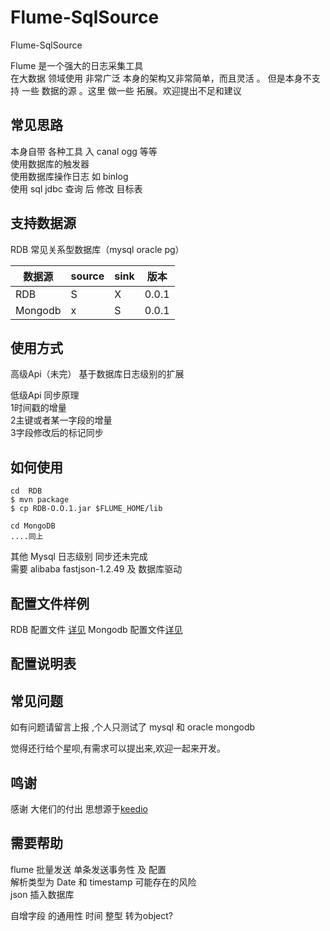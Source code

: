 # Flume-SqlSource
Flume-SqlSource

Flume  是一个强大的日志采集工具  
在大数据 领域使用 非常广泛 本身的架构又非常简单，而且灵活 。
但是本身不支持 一些 数据的源 。这里 做一些 拓展。欢迎提出不足和建议 

## 常见思路 
本身自带 各种工具 入 canal  ogg  等等  
使用数据库的触发器   
使用数据库操作日志  如 binlog    
使用 sql  jdbc 查询 后 修改 目标表  


## 支持数据源 
RDB  常见关系型数据库（mysql  oracle  pg）

| 数据源  | source | sink |版本 |
| ------ | ------ | ------ | ------ |
| RDB| S |  X| 0.0.1 |
| Mongodb| x |  S| 0.0.1 |



## 使用方式 
高级Api（未完）
基于数据库日志级别的扩展 
 
低级Api 同步原理   
1时间戳的增量  
2主键或者某一字段的增量  
3字段修改后的标记同步  

##  如何使用 

```
cd  RDB 
$ mvn package
$ cp RDB-O.O.1.jar $FLUME_HOME/lib

cd MongoDB
....同上

```
其他 Mysql  日志级别 同步还未完成  
需要 alibaba fastjson-1.2.49 及 数据库驱动





## 配置文件样例
RDB 配置文件 [详见](./RDB/src/conf)
Mongodb 配置文件[详见](./MongoDB/src/conf/Sink_conf_demo1)


## 配置说明表  

## 常见问题  
如有问题请留言上报 ,个人只测试了 mysql  和 oracle  mongodb 

觉得还行给个星呗,有需求可以提出来,欢迎一起来开发。


## 鸣谢
感谢 大佬们的付出 思想源于[keedio](https://github.com/keedio/flume-ng-sql-source) 

## 需要帮助  
flume 批量发送 单条发送事务性  及 配置  
解析类型为 Date 和 timestamp  可能存在的风险  
json 插入数据库 

自增字段  的通用性   时间 整型  转为object?



